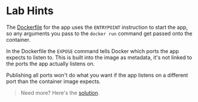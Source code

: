 # Lab Hints

The [Dockerfile](/labs/multi-stage/whoami/Dockerfile) for the app uses the `ENTRYPOINT` instruction to start the app, so any arguments you pass to the `docker run` command get passed onto the container.

In the Dockerfile the `EXPOSE` command tells Docker which ports the app expects to listen to. This is built into the image as metadata, it's not linked to the ports the app actually listens on. 

Publishing all ports won't do what you want if the app listens on a different port than the container image expects.

> Need more? Here's the [solution](solution.md).
